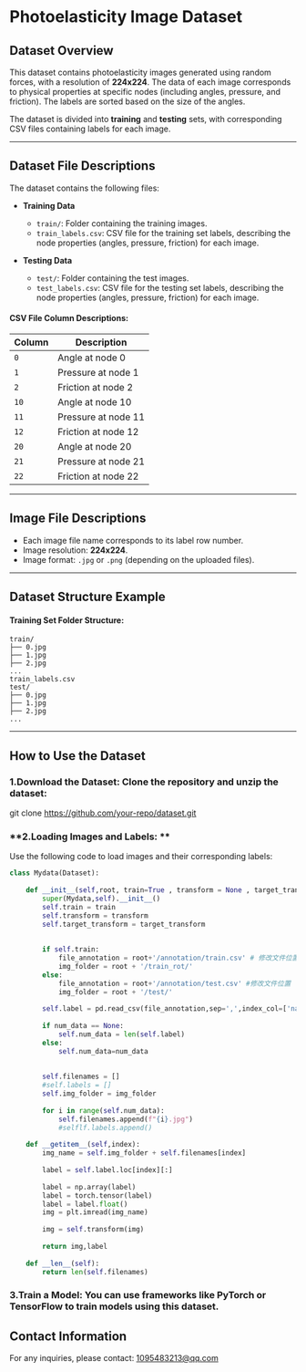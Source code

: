 # Photoelasticity Image Dataset

## Dataset Overview
This dataset contains photoelasticity images generated using random forces, with a resolution of **224x224**. The data of each image corresponds to physical properties at specific nodes (including angles, pressure, and friction). The labels are sorted based on the size of the angles.

The dataset is divided into **training** and **testing** sets, with corresponding CSV files containing labels for each image.

---

## Dataset File Descriptions
The dataset contains the following files:

- **Training Data**
  - `train/`: Folder containing the training images.
  - `train_labels.csv`: CSV file for the training set labels, describing the node properties (angles, pressure, friction) for each image.
  
- **Testing Data**
  - `test/`: Folder containing the test images.
  - `test_labels.csv`: CSV file for the testing set labels, describing the node properties (angles, pressure, friction) for each image.

#### CSV File Column Descriptions:
| Column | Description                |
|--------|----------------------------|
| `0`    | Angle at node 0            |
| `1`    | Pressure at node 1         |
| `2`    | Friction at node 2         |
| `10`   | Angle at node 10           |
| `11`   | Pressure at node 11        |
| `12`   | Friction at node 12        |
| `20`   | Angle at node 20           |
| `21`   | Pressure at node 21        |
| `22`   | Friction at node 22        |

---

## Image File Descriptions
- Each image file name corresponds to its label row number.
- Image resolution: **224x224**.
- Image format: `.jpg` or `.png` (depending on the uploaded files).

---

## Dataset Structure Example
#### Training Set Folder Structure:
```plaintext
train/
├── 0.jpg
├── 1.jpg
├── 2.jpg
...
train_labels.csv
test/
├── 0.jpg
├── 1.jpg
├── 2.jpg
...
```
---
## How to Use the Dataset
### **1.Download the Dataset: Clone the repository and unzip the dataset:**
git clone https://github.com/your-repo/dataset.git

### **2.Loading Images and Labels: **
Use the following code to load images and their corresponding labels:

```python
class Mydata(Dataset):
    
    def __init__(self,root, train=True , transform = None , target_transform=None , num_data=None):
        super(Mydata,self).__init__()
        self.train = train
        self.transform = transform
        self.target_transform = target_transform
        
       
        if self.train:
            file_annotation = root+'/annotation/train.csv' # 修改文件位置
            img_folder = root + '/train_rot/'
        else:
            file_annotation = root+'/annotation/test.csv' #修改文件位置
            img_folder = root + '/test/'
            
        self.label = pd.read_csv(file_annotation,sep=',',index_col=['name'])
        
        if num_data == None:
            self.num_data = len(self.label)
        else:
            self.num_data=num_data
       
        
        self.filenames = []
        #self.labels = []
        self.img_folder = img_folder
        
        for i in range(self.num_data):
            self.filenames.append(f"{i}.jpg")
            #selflf.labels.append()
            
    def __getitem__(self,index):
        img_name = self.img_folder + self.filenames[index]
       
        label = self.label.loc[index][:]
   
        label = np.array(label)
        label = torch.tensor(label)
        label = label.float()
        img = plt.imread(img_name)
      
        img = self.transform(img)
        
        return img,label
    
    def __len__(self):
        return len(self.filenames)
```
### **3.Train a Model:** You can use frameworks like PyTorch or TensorFlow to train models using this dataset.

## **Contact Information**

For any inquiries, please contact: 1095483213@qq.com

